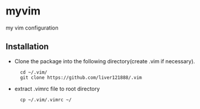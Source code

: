 # myvim
my vim configuration

## Installation

- Clone the package into the following directory(create .vim if necessary).

        cd ~/.vim/
        git clone https://github.com/liver121888/.vim

- extract .vimrc file to root directory

        cp ~/.vim/.vimrc ~/
